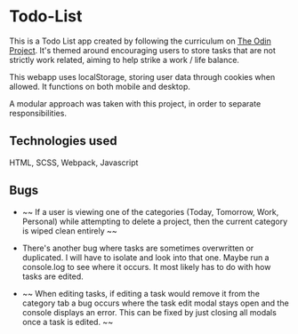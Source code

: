 # Todo-List

This is a Todo List app created by following the curriculum on [The Odin Project](https://www.theodinproject.com/lessons/node-path-javascript-todo-list). It's themed around encouraging users to store tasks that are not strictly work related, aiming to help strike a work / life balance.

This webapp uses localStorage, storing user data through cookies when allowed. It functions on both mobile and desktop.

A modular approach was taken with this project, in order to separate responsibilities.

## Technologies used

HTML, SCSS, Webpack, Javascript

## Bugs

- ~~ If a user is viewing one of the categories (Today, Tomorrow, Work, Personal) while attempting to delete a project, then the current category is wiped clean entirely ~~

- There's another bug where tasks are sometimes overwritten or duplicated. I will have to isolate and look into that one. Maybe run a console.log to see where it occurs. It most likely has to do with how tasks are edited.

- ~~ When editing tasks, if editing a task would remove it from the category tab a bug occurs where the task edit modal stays open and the console displays an error. This can be fixed by just closing all modals once a task is edited. ~~
